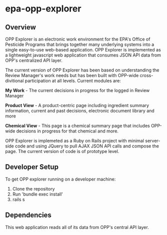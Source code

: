 # epa-opp-explorer
## Overview
OPP Explorer is an electronic work environment for the EPA's Office of Pesticide Programs that brings together many underlying systems into a single easy-to-use web-based application. OPP Explorer is implemented as a lightweight javascript web application that consumes JSON API data from OPP's centralized API layer. 

The current version of OPP Explorer has been based on understanding the Review Manager's work needs but has been built with OPP-wide cross-divitional participation at all levels. Current modules are: 

**My Work** - The current decisions in progress for the logged in Review Manager

**Product View** - A product-centric page including ingredient summary information, current and past decisions, electronic document library and more

**Chemical View** - This page is a chemical summary page that includes OPP-wide decisions in progress for that chemical and more. 


OPP Explorer is implemeted as a Ruby on Rails project with minimal server-side code and using JQuery to pull AJAX JSON API calls and compose the page. The current version of code is of prototype level. 

## Developer Setup

To get OPP explorer running on a developer machine:

1. Clone the repository
2. Run 'bundle exec install'
3. rails s

## Dependencies
This web application reads all of its data from OPP's central API layer. 
